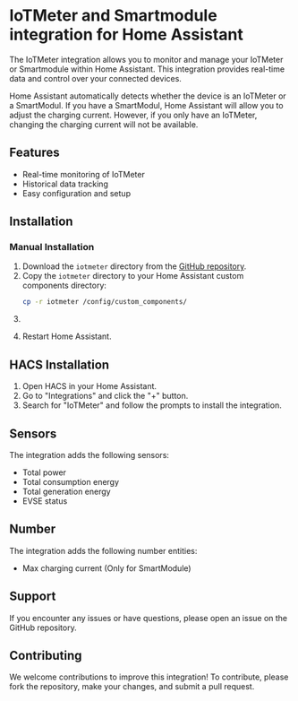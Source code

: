 # IoTMeter and Smartmodule integration for Home Assistant

The IoTMeter integration allows you to monitor and manage your IoTMeter or Smartmodule within Home Assistant. This integration provides real-time data and control over your connected devices.

Home Assistant automatically detects whether the device is an IoTMeter or a SmartModul. If you have a SmartModul, Home Assistant will allow you to adjust the charging current. However, if you only have an IoTMeter, changing the charging current will not be available.

## Features

- Real-time monitoring of IoTMeter
- Historical data tracking
- Easy configuration and setup

## Installation

### Manual Installation

1. Download the `iotmeter` directory from the [GitHub repository](https://github.com/vit-evmate/iotmeter-homeassistant).
2. Copy the `iotmeter` directory to your Home Assistant custom components directory:
   ```sh
   cp -r iotmeter /config/custom_components/
3. ```pip install iotmeter_api==1.0.0
4. Restart Home Assistant.

## HACS Installation
1. Open HACS in your Home Assistant.
2. Go to "Integrations" and click the "+" button.
3. Search for "IoTMeter" and follow the prompts to install the integration.

## Sensors

The integration adds the following sensors:
- Total power
- Total consumption energy
- Total generation energy
- EVSE status

## Number
The integration adds the following number entities:
- Max charging current (Only for SmartModule)


## Support
If you encounter any issues or have questions, please open an issue on the GitHub repository.

## Contributing
We welcome contributions to improve this integration! To contribute, please fork the repository, make your changes, and submit a pull request.
